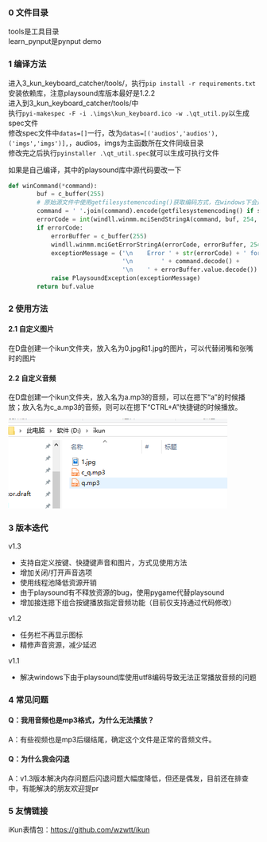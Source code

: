 ### 0 文件目录
tools是工具目录  
learn_pynput是pynput demo  

### 1 编译方法  
进入3_kun_keyboard_catcher/tools/，执行`pip install -r requirements.txt`安装依赖库，注意playsound库版本最好是1.2.2  
进入到3_kun_keyboard_catcher/tools/中  
执行`pyi-makespec -F -i .\imgs\kun_keyboard.ico -w .\qt_util.py`以生成spec文件  
修改spec文件中`datas=[]`一行，改为`datas=[('audios','audios'),('imgs','imgs')],`，audios，imgs为主函数所在文件同级目录  
修改完之后执行`pyinstaller .\qt_util.spec`就可以生成可执行文件  

如果是自己编译，其中的playsound库中源代码要改一下
```python
def winCommand(*command):
        buf = c_buffer(255)
        # 原始源文件中使用getfilesystemencoding()获取编码方式，在windows下会返回utf，实际上windows要使用gbk，因此下面这行改成我这里的样子
        command = ' '.join(command).encode(getfilesystemencoding() if sys.platform != "win32" else "gbk")
        errorCode = int(windll.winmm.mciSendStringA(command, buf, 254, 0))
        if errorCode:
            errorBuffer = c_buffer(255)
            windll.winmm.mciGetErrorStringA(errorCode, errorBuffer, 254)
            exceptionMessage = ('\n    Error ' + str(errorCode) + ' for command:'
                                '\n        ' + command.decode() +
                                '\n    ' + errorBuffer.value.decode())
            raise PlaysoundException(exceptionMessage)
        return buf.value
```

### 2 使用方法
#### 2.1 自定义图片
在D盘创建一个ikun文件夹，放入名为0.jpg和1.jpg的图片，可以代替闭嘴和张嘴时的图片  
#### 2.2 自定义音频
在D盘创建一个ikun文件夹，放入名为a.mp3的音频，可以在摁下“a”的时候播放；放入名为c_a.mp3的音频，则可以在摁下“CTRL+A”快捷键的时候播放。  

![image](./img/auto_resource_demo.png)  

### 3 版本迭代

v1.3
 - 支持自定义按键、快捷键声音和图片，方式见使用方法
 - 增加关闭/打开声音选项
 - 使用线程池降低资源开销
 - 由于playsound有不释放资源的bug，使用pygame代替playsound
 - 增加接连摁下组合按键播放指定音频功能（目前仅支持通过代码修改）

v1.2
 - 任务栏不再显示图标
 - 精修声音资源，减少延迟

v1.1  
 - 解决windows下由于playsound库使用utf8编码导致无法正常播放音频的问题  

### 4 常见问题
#### Q：我用音频也是mp3格式，为什么无法播放？
A：有些视频也是mp3后缀结尾，确定这个文件是正常的音频文件。  

#### Q：为什么我会闪退
A：v1.3版本解决内存问题后闪退问题大幅度降低，但还是偶发，目前还在排查中，有能解决的朋友欢迎提pr

### 5 友情链接
iKun表情包：https://github.com/wzwtt/ikun  